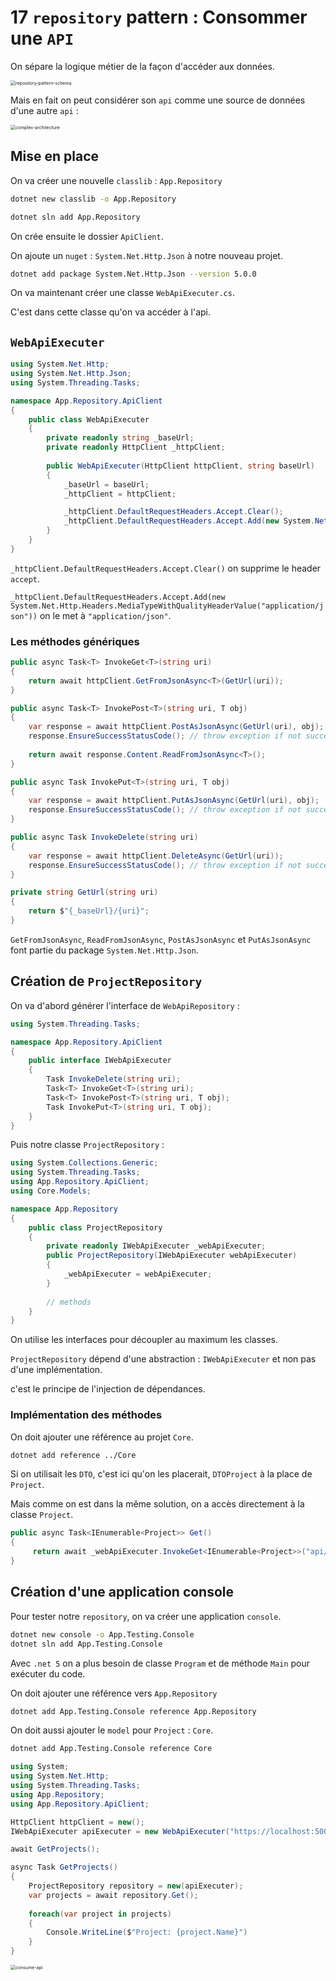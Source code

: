 # 17 `repository` pattern : Consommer une `API`

On sépare la logique métier de la façon d'accéder aux données.

<img src="assets/repository-pattern-schema.png" alt="repository-pattern-schema" style="zoom:50%;" />

Mais en fait on peut considérer son `api` comme une source de données d'une autre `api` :

<img src="assets/complex-architecture.png" alt="complex-architecture" style="zoom:50%;" />

## Mise en place

On va créer une nouvelle `classlib`  : `App.Repository`

```bash
dotnet new classlib -o App.Repository

dotnet sln add App.Repository
```

On crée ensuite le dossier `ApiClient`.

On ajoute un `nuget` : `System.Net.Http.Json` à notre nouveau projet.

```bash
dotnet add package System.Net.Http.Json --version 5.0.0
```

On va maintenant créer une classe `WebApiExecuter.cs`.

C'est dans cette classe qu'on va accéder à l'api.



## `WebApiExecuter`

```cs
using System.Net.Http;
using System.Net.Http.Json;
using System.Threading.Tasks;

namespace App.Repository.ApiClient
{
    public class WebApiExecuter
    {
        private readonly string _baseUrl;
        private readonly HttpClient _httpClient;
        
        public WebApiExecuter(HttpClient httpClient, string baseUrl)
        {
            _baseUrl = baseUrl;
            _httpClient = httpClient;

            _httpClient.DefaultRequestHeaders.Accept.Clear();
            _httpClient.DefaultRequestHeaders.Accept.Add(new System.Net.Http.Headers.MediaTypeWithQualityHeaderValue("application/json"));
        }
    }
}
```

`_httpClient.DefaultRequestHeaders.Accept.Clear()` on supprime le header `accept`.

`_httpClient.DefaultRequestHeaders.Accept.Add(new System.Net.Http.Headers.MediaTypeWithQualityHeaderValue("application/json"))` on le met à `"application/json"`.

### Les méthodes génériques

```cs
public async Task<T> InvokeGet<T>(string uri)
{
    return await httpClient.GetFromJsonAsync<T>(GetUrl(uri));
}

public async Task<T> InvokePost<T>(string uri, T obj)
{
    var response = await httpClient.PostAsJsonAsync(GetUrl(uri), obj);
    response.EnsureSuccessStatusCode(); // throw exception if not success
    
    return await response.Content.ReadFromJsonAsync<T>();
}

public async Task InvokePut<T>(string uri, T obj)
{
    var response = await httpClient.PutAsJsonAsync(GetUrl(uri), obj);
    response.EnsureSuccessStatusCode(); // throw exception if not success
}

public async Task InvokeDelete(string uri)
{
    var response = await httpClient.DeleteAsync(GetUrl(uri));
    response.EnsureSuccessStatusCode(); // throw exception if not success
}

private string GetUrl(string uri)
{
    return $"{_baseUrl}/{uri}";
}
```

`GetFromJsonAsync`, `ReadFromJsonAsync`, `PostAsJsonAsync`  et `PutAsJsonAsync` font partie du package `System.Net.Http.Json`.



## Création de `ProjectRepository`

On va d'abord générer l'interface de `WebApiRepository` :

```cs
using System.Threading.Tasks;

namespace App.Repository.ApiClient
{
    public interface IWebApiExecuter
    {
        Task InvokeDelete(string uri);
        Task<T> InvokeGet<T>(string uri);
        Task<T> InvokePost<T>(string uri, T obj);
        Task InvokePut<T>(string uri, T obj);
    }
}
```

Puis notre classe `ProjectRepository` :

```cs
using System.Collections.Generic;
using System.Threading.Tasks;
using App.Repository.ApiClient;
using Core.Models;

namespace App.Repository
{
    public class ProjectRepository
    {
        private readonly IWebApiExecuter _webApiExecuter;
        public ProjectRepository(IWebApiExecuter webApiExecuter)
        {
            _webApiExecuter = webApiExecuter;
        }
        
        // methods
    }
}
```

On utilise les interfaces pour découpler au maximum les classes.

`ProjectRepository` dépend d'une abstraction : `IWebApiExecuter` et non pas d'une implémentation.

c'est le principe de l'injection de dépendances.

### Implémentation des méthodes

On doit ajouter une référence au projet `Core`.

```bash
dotnet add reference ../Core
```

Si on utilisait les `DTO`, c'est ici qu'on les placerait, `DTOProject` à la place de `Project`.

Mais comme on est dans la même solution, on a accès directement à la classe `Project`.

```cs
public async Task<IEnumerable<Project>> Get()
{
     return await _webApiExecuter.InvokeGet<IEnumerable<Project>>("api/projects");
}
```



## Création d'une application console

Pour tester notre `repository`, on va créer une application `console`.

```bash
dotnet new console -o App.Testing.Console
dotnet sln add App.Testing.Console
```

Avec `.net 5` on a plus besoin de classe `Program` et de méthode `Main` pour exécuter du code.

On doit ajouter une référence vers `App.Repository`

```bash
dotnet add App.Testing.Console reference App.Repository 
```

On doit aussi ajouter le `model` pour `Project` : `Core`.

```bash
dotnet add App.Testing.Console reference Core 
```



```cs
using System;
using System.Net.Http;
using System.Threading.Tasks;
using App.Repository;
using App.Repository.ApiClient;

HttpClient httpClient = new();
IWebApiExecuter apiExecuter = new WebApiExecuter("https://localhost:5001", httpClient);

await GetProjects();

async Task GetProjects()
{
    ProjectRepository repository = new(apiExecuter);
    var projects = await repository.Get();
    
    foreach(var project in projects)
    {
        Console.WriteLine($"Project: {project.Name}")
    }
}
```

<img src="assets/consume-api.png" alt="consume-api" style="zoom:50%;" />

































